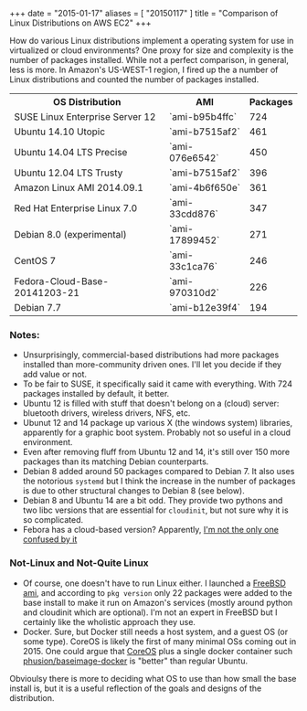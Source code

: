 +++
date = "2015-01-17"
aliases = [ "20150117" ]
title = "Comparison of Linux Distributions on AWS EC2"
+++

How do various Linux distributions implement a operating system for
use in virtualized or cloud environments?  One proxy for
size and complexity is the number of packages installed.  While not a perfect
comparison, in general, less is more.  In Amazon's US-WEST-1 region, I fired up
the a number of Linux distributions and counted the number of packages
installed.<!--more-->


<table class="table">
<tr><th> OS Distribution </th><th> AMI </th><th> Packages </th></tr>
<tr><td> SUSE Linux Enterprise Server 12 </td><td> `ami-b95b4ffc` </td><td> 724      </td></tr>
<tr><td> Ubuntu 14.10 Utopic             </td><td> `ami-b7515af2` </td><td> 461      </td></tr>
<tr><td> Ubuntu 14.04 LTS Precise        </td><td> `ami-076e6542` </td><td> 450      </td></tr>
<tr><td> Ubuntu 12.04 LTS Trusty         </td><td> `ami-b7515af2` </td><td> 396      </td></tr>
<tr><td> Amazon Linux AMI 2014.09.1      </td><td> `ami-4b6f650e` </td><td> 361      </td></tr>
<tr><td> Red Hat Enterprise Linux 7.0    </td><td> `ami-33cdd876` </td><td> 347      </td></tr>
<tr><td> Debian 8.0 (experimental)       </td><td> `ami-17899452` </td><td> 271      </td></tr>
<tr><td> CentOS 7                        </td><td> `ami-33c1ca76` </td><td> 246      </td></tr>
<tr><td> Fedora-Cloud-Base-20141203-21   </td><td> `ami-970310d2` </td><td> 226      </td></tr>
<tr><td> Debian 7.7                      </td><td> `ami-b12e39f4` </td><td> 194      </td></tr>
</table>

### Notes:

* Unsurprisingly, commercial-based distributions had more packages
  installed than more-community driven ones.  I'll let you decide if
  they add value or not.
* To be fair to SUSE, it specifically said it came with everything.
  With 724 packages installed by default, it better.
* Ubuntu 12 is filled with stuff that doesn't belong on a (cloud)
  server: bluetooth drivers, wireless drivers, NFS, etc.
* Ubunut 12 and 14 package up various X (the windows system) libraries, apparently for a
  graphic boot system.  Probably not so useful in a cloud environment.
* Even after removing fluff from Ubuntu 12 and 14, it's still over 150 more
  packages than its matching Debian counterparts.
* Debian 8 added around 50 packages compared to Debian 7.  It also uses
  the notorious `systemd` but I think the increase in the number of
  packages is due to other structural changes to Debian 8 (see below).
* Debian 8 and Ubuntu 14 are a bit odd.  They provide two pythons and
  two libc versions that are essential for `cloudinit`, but not sure
  why it is so complicated.
* Febora has a cloud-based version?  Apparently, [I'm not the only one confused by it](http://www.infoworld.com/article/2843687/Linux/red-hat-fedora-confuses-Linux-users.html)

### Not-Linux and Not-Quite Linux

* Of course, one doesn't have to run Linux either.  I launched a
  [FreeBSD ami](http://www.daemonology.net/freebsd-on-ec2/), and
  according to `pkg version` only 22 packages were added to the base
  install to make it run on Amazon's services (mostly around python
  and cloudinit which are optional).  I'm not an expert in FreeBSD but
  I certainly like the wholistic approach they use.
* Docker. Sure, but Docker still needs a host system, and a guest OS
  (or some type).  CoreOS is likely the first of many minimal OSs
  coming out in 2015.  One could argue that
  [CoreOS](https://coreos.com/) plus a single docker container such
  [phusion/baseimage-docker](https://github.com/phusion/baseimage-docker)
  is "better" than regular Ubuntu.

Obvioulsy there is more to deciding what OS to use than how small the
base install is, but it is a useful reflection of the goals and
designs of the distribution.
